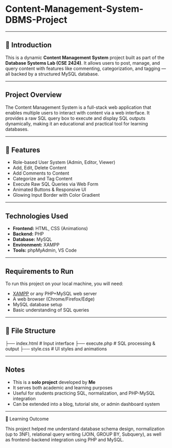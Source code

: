 # Content-Management-System-DBMS-Project

---

## 🔰 Introduction

This is a dynamic **Content Management System** project built as part of the **Database Systems Lab (CSE 2424)**. It allows users to post, manage, and query content with features like commenting, categorization, and tagging — all backed by a structured MySQL database.

---

##  Project Overview

The Content Management System is a full-stack web application that enables multiple users to interact with content via a web interface. It provides a raw SQL query box to execute and display SQL outputs dynamically, making it an educational and practical tool for learning databases.

---

## 🌟 Features

- Role-based User System (Admin, Editor, Viewer)
- Add, Edit, Delete Content
- Add Comments to Content
- Categorize and Tag Content
- Execute Raw SQL Queries via Web Form
- Animated Buttons & Responsive UI
- Glowing Input Border with Color Gradient

---

## Technologies Used

- **Frontend:** HTML, CSS (Animations)
- **Backend:** PHP
- **Database:** MySQL
- **Environment:** XAMPP
- **Tools:** phpMyAdmin, VS Code

---

## Requirements to Run

To run this project on your local machine, you will need:

- [XAMPP](https://www.apachefriends.org/index.html) or any PHP+MySQL web server
- A web browser (Chrome/Firefox/Edge)
- MySQL database setup
- Basic understanding of SQL queries

---

## 📁 File Structure

├── index.html # Input interface
├── execute.php # SQL processing & output
├── style.css # UI styles and animations


---

##  Notes

- This is a **solo project** developed by **Me**  
- It serves both academic and learning purposes  
- Useful for students practicing SQL, normalization, and PHP-MySQL integration  
- Can be extended into a blog, tutorial site, or admin dashboard system


---

🧠 Learning Outcome

This project helped me understand database schema design, normalization (up to 3NF), relational query writing (JOIN, GROUP BY, Subquery), as well as frontend-backend integration using PHP and MySQL.
